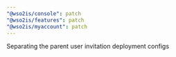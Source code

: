 ```yaml
---
"@wso2is/console": patch
"@wso2is/features": patch
"@wso2is/myaccount": patch
---
```


Separating the parent user invitation deployment configs
